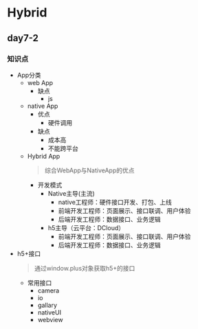 # Hybrid

## day7-2

### 知识点
* App分类
    * web App
        * 缺点
            * js
    * native App
        * 优点
            * 硬件调用
        * 缺点
            * 成本高
            * 不能跨平台
    * Hybrid App
        > 综合WebApp与NativeApp的优点
        * 开发模式
            * Native主导(主流)
                * native工程师：硬件接口开发、打包、上线
                * 前端开发工程师：页面展示、接口联调、用户体验
                * 后端开发工程师：数据接口、业务逻辑
            * h5主导（云平台：DCloud）
                * 前端开发工程师：页面展示、接口联调、用户体验
                * 后端开发工程师：数据接口、业务逻辑
* h5+接口
    > 通过window.plus对象获取h5+的接口
    * 常用接口
        * camera
        * io
        * gallary
        * nativeUI
        * webview